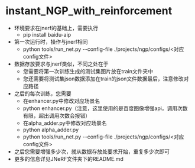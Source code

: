 # instant_NGP_with_reinforcement

- 环境要求在jnerf的基础上，需要执行
  - pip install baidu-aip
- 第一次运行时，操作与jnerf相同
  - python tools/run_net.py --config-file ./projects/ngp/configs/<对应config文件>
- 数据存放要求与jnerf类似，不同之处在于
  - 您需要将第一次训练生成的测试集图片放在train文件夹中
  - 您还需要将测试集json数据添加在train的json文件数据最后，注意修改对应路径
- 之后的每次训练，您需要
  - 在enhancer.py中修改对应场景名
  - python enhancer.py（注意，这里使用的是百度图像增强api，调用次数有限，超出调用次数会报错）
  - 在alpha_adder.py中修改对应场景名
  - python alpha_adder.py
  - python tools/run_net.py --config-file ./projects/ngp/configs/<对应config文件>
- 之后您需要增强多少次，就从数据存放处要求开始，重复多少次即可
- 更多的信息详见JNeRF文件夹下的README.md